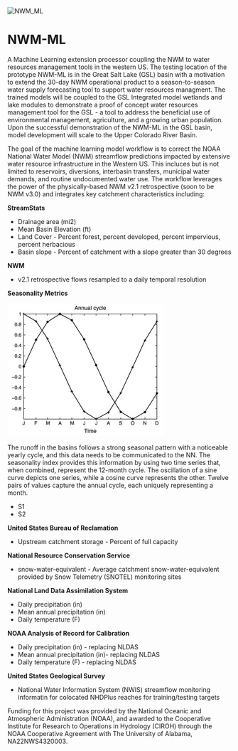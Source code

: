 ![NWM_ML](https://github.com/CIROH-UA/NWM_ML/blob/main/Images/NWM_ML_Hydrological_Cycle.png)

# NWM-ML
A Machine Learning extension processor coupling the NWM to water resources management tools in the western US.
The testing location of the prototype NWM-ML is in the Great Salt Lake (GSL) basin with a motivation to extend the 30-day NWM operational product to a season-to-season water supply forecasting tool to support water resources managment.
The trained models will be coupled to the GSL Integrated model wetlands and lake modules to demonstrate a proof of concept water resources management tool for the GSL - a tool to address the beneficial use of environmental management, agriculture, and a growing urban population.
Upon the successful demonstration of the NWM-ML in the GSL basin, model development will scale to the Upper Colorado River Basin.


The goal of the machine learning model workflow is to correct the NOAA National Water Model (NWM) streamflow predictions impacted by extensive water resource infrastructure in the Western US.
This incluces but is not limited to reservoirs, diversions, interbasin transfers, municipal water demands, and routine undocumented water use.
The workflow leverages the power of the physically-based NWM v2.1 retrospective (soon to be NWM v3.0) and integrates key catchment characteristics including:

**StreamStats**
* Drainage area (mi2)
* Mean Basin Elevation (ft)
* Land Cover - Percent forest, percent developed, percent impervious, percent herbacious
* Basin slope - Percent of catchment with a slope greater than 30 degrees

**NWM**
* v2.1 retrospective flows resampled to a daily temporal resolution

**Seasonality Metrics**

![Seasonality](https://github.com/CIROH-UA/NWM_ML/blob/main/Images/seasonalityindex.JPG)

The runoff in the basins follows a strong seasonal pattern with a noticeable yearly cycle, and this data needs to be communicated to the NN. The seasonality index provides this information by using two time series that, when combined, represent the 12-month cycle. 
The oscillation of a sine curve depicts one series, while a cosine curve represents the other. Twelve pairs of values capture the annual cycle, each uniquely representing a month.
* S1
* S2

**United States Bureau of Reclamation**
* Upstream catchment storage - Percent of full capacity

**National Resource Conservation Service**
* snow-water-equivalent -  Average catchment snow-water-equivalent provided by Snow Telemetry (SNOTEL) monitoring sites

**National Land Data Assimilation System**
* Daily precipitation (in)
* Mean annual precipitation (in)
* Daily temperature (F)

**NOAA Analysis of Record for Calibration**
* Daily precipitation (in) - replacing NLDAS
* Mean annual precipitation (in)- replacing NLDAS
* Daily temperature (F) - replacing NLDAS

**United States Geological Survey**
* National Water Information System (NWIS) streamflow monitoring informatin for colocated NHDPlus reaches for training/testing targets

Funding for this project was provided by the National Oceanic and Atmospheric Administration (NOAA), and awarded to the Cooperative Institute for Research to Operations in Hydrology (CIROH) through the NOAA Cooperative Agreement with The University of Alabama, NA22NWS4320003.


